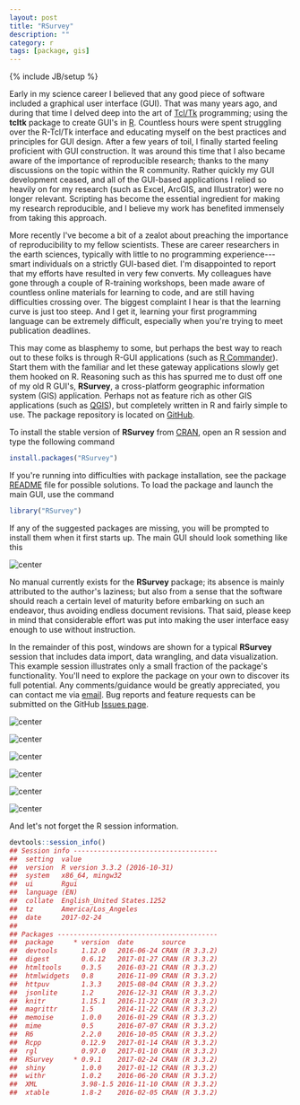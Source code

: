 ```yaml
---
layout: post
title: "RSurvey"
description: ""
category: r
tags: [package, gis]
---
```

{% include JB/setup %}

Early in my science career I believed that any good piece of software included a graphical user interface (GUI).
That was many years ago, and during that time I delved deep into the art of [Tcl/Tk](https://tcl.tk/) programming;
using the **tcltk** package to create GUI's in [R](https://www.r-project.org/).
Countless hours were spent struggling over the R-Tcl/Tk interface and educating myself on the best practices and principles for GUI design.
After a few years of toil, I finally started feeling proficient with GUI construction.
It was around this time that I also became aware of the importance of reproducible research;
thanks to the many discussions on the topic within the R community.
Rather quickly my GUI development ceased, and all of the GUI-based applications
I relied so heavily on for my research (such as Excel, ArcGIS, and Illustrator) were no longer relevant.
Scripting has become the essential ingredient for making my research reproducible,
and I believe my work has benefited immensely from taking this approach.

More recently I've become a bit of a zealot about preaching the importance of reproducibility to my fellow scientists.
These are career researchers in the earth sciences,
typically with little to no programming experience---smart individuals on a strictly GUI-based diet.
I'm disappointed to report that my efforts have resulted in very few converts.
My colleagues have gone through a couple of R-training workshops,
been made aware of countless online materials for learning to code, and are still having difficulties crossing over.
The biggest complaint I hear is that the learning curve is just too steep.
And I get it, learning your first programming language can be extremely difficult,
especially when you're trying to meet publication deadlines.

This may come as blasphemy to some, but perhaps the best way to reach out to these folks is through R-GUI applications
(such as [R Commander](http://www.rcommander.com/)).
Start them with the familiar and let these gateway applications slowly get them hooked on R.
Reasoning such as this has spurred me to dust off one of my old R GUI's,
**RSurvey**, a cross-platform geographic information system (GIS) application.
Perhaps not as feature rich as other GIS applications (such as [QGIS](http://www.qgis.org)),
but completely written in R and fairly simple to use.
The package repository is located on [GitHub](https://github.com/USGS-R/RSurvey).

To install the stable version of **RSurvey** from [CRAN](https://CRAN.R-project.org/package=RSurvey),
open an R session and type the following command

```r
install.packages("RSurvey")
```

If you're running into difficulties with package installation, see the package
[README](https://github.com/USGS-R/RSurvey/blob/master/README.md) file for possible solutions.
To load the package and launch the main GUI, use the command

```r
library("RSurvey")
```

If any of the suggested packages are missing, you will be prompted to install them when it first starts up.
The main GUI should look something like this

![center](/figs/2017-02-27-rsurvey/fig1-gui.png)

No manual currently exists for the **RSurvey** package; its absence is mainly attributed to the author's laziness;
but also from a sense that the software should reach a certain level of maturity before embarking on such an endeavor,
thus avoiding endless document revisions.
That said, please keep in mind that considerable effort was put into making the user interface easy enough to use without instruction.

In the remainder of this post, windows are shown for a typical **RSurvey** session that includes
data import, data wrangling, and data visualization.
This example session illustrates only a small fraction of the package's functionality.
You'll need to explore the package on your own to discover its full potential.
Any comments/guidance would be greatly appreciated, you can contact me via [email](jfisher@usgs.gov).
Bug reports and feature requests can be submitted on the GitHub
[Issues page](https://github.com/USGS-R/RSurvey/issues).

![center](/figs/2017-02-27-rsurvey/fig2-import.png)

![center](/figs/2017-02-27-rsurvey/fig3-editor.png)

![center](/figs/2017-02-27-rsurvey/fig4-variables.png)

![center](/figs/2017-02-27-rsurvey/fig5-polygon.png)

![center](/figs/2017-02-27-rsurvey/fig6-plot2d.png)

![center](/figs/2017-02-27-rsurvey/fig7-plot3d.png)

And let's not forget the R session information.

```r
devtools::session_info()
## Session info ------------------------------------
##  setting  value
##  version  R version 3.3.2 (2016-10-31)
##  system   x86_64, mingw32
##  ui       Rgui
##  language (EN)
##  collate  English_United States.1252
##  tz       America/Los_Angeles
##  date     2017-02-24
##
## Packages ----------------------------------------
##  package     * version  date       source
##  devtools      1.12.0   2016-06-24 CRAN (R 3.3.2)
##  digest        0.6.12   2017-01-27 CRAN (R 3.3.2)
##  htmltools     0.3.5    2016-03-21 CRAN (R 3.3.2)
##  htmlwidgets   0.8      2016-11-09 CRAN (R 3.3.2)
##  httpuv        1.3.3    2015-08-04 CRAN (R 3.3.2)
##  jsonlite      1.2      2016-12-31 CRAN (R 3.3.2)
##  knitr         1.15.1   2016-11-22 CRAN (R 3.3.2)
##  magrittr      1.5      2014-11-22 CRAN (R 3.3.2)
##  memoise       1.0.0    2016-01-29 CRAN (R 3.3.2)
##  mime          0.5      2016-07-07 CRAN (R 3.3.2)
##  R6            2.2.0    2016-10-05 CRAN (R 3.3.2)
##  Rcpp          0.12.9   2017-01-14 CRAN (R 3.3.2)
##  rgl           0.97.0   2017-01-10 CRAN (R 3.3.2)
##  RSurvey     * 0.9.1    2017-02-24 CRAN (R 3.3.2)
##  shiny         1.0.0    2017-01-12 CRAN (R 3.3.2)
##  withr         1.0.2    2016-06-20 CRAN (R 3.3.2)
##  XML           3.98-1.5 2016-11-10 CRAN (R 3.3.2)
##  xtable        1.8-2    2016-02-05 CRAN (R 3.3.2)
```
